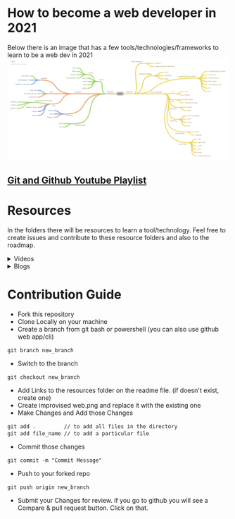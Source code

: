 # How to become a web developer in 2021

Below there is an image that has a few tools/technologies/frameworks to learn to be a web dev in 2021
![hello](web.png)

## [Git and Github Youtube Playlist](https://youtube.com/playlist?list=PLocl9nMPHlnb-TO6AT0kMZc9LUZwrH4qy)


# Resources

In the folders there will be resources to learn a tool/technology.
Feel free to create issues and contribute to these resource folders and also to the roadmap.

<details>
    <summary> Videos </summary>
        <ol>
            <li><a href=[1]> Web Boost </a></li>
            <li><a href=[3]> Roadmap 2021 </a></li>
            <li><a href=[4]> Roadmap 2020 </a></li>
            <li><a href=[5]> Roadmap 2018 </a></li>
        </ol>
</details>

<details>
    <summary> Blogs </summary>
        <ol>
            <li><a href=[2]> Yearly Roadmap </a></li>
        </ol>
</details>

# Contribution Guide

- Fork this repository
- Clone Locally on your machine
- Create a branch from git bash or powershell (you can also use github web app/cli)

```
git branch new_branch
```

- Switch to the branch

```
git checkout new_branch
```

- Add Links to the resources folder on the readme file. (if doesn't exist, create one)
- Create improvised web.png and replace it with the existing one
- Make Changes and Add those Changes

```
git add .         // to add all files in the directory
git add file_name // to add a particular file
```

- Commit those changes

```
git commit -m "Commit Message"
```

- Push to your forked repo

```
git push origin new_branch
```

- Submit your Changes for review. if you go to github you will see a Compare & pull request button. Click on that.


[1]: https://youtu.be/o7AowuYQH8E

[2]: http://blog.devskill.com/preparation-for-computer-science-students/#page:~:text=%E0%A6%AF%E0%A6%BE%E0%A6%B0%E0%A6%BE%20%E0%A6%93%E0%A7%9F%E0%A7%87%E0%A6%AC%20%E0%A6%A1%E0%A7%87%E0%A6%AD%E0%A7%87%E0%A6%B2%E0%A6%AA%E0%A6%BE%E0%A6%B0%20%E0%A6%B9%E0%A6%A4%E0%A7%87%20%E0%A6%9A%E0%A6%BE%E0%A6%A8%20%E0%A6%A4%E0%A6%BE%E0%A6%B0%E0%A6%BE%20%E0%A6%95%E0%A6%BF%20%E0%A6%95%E0%A6%BF%20%E0%A6%B6%E0%A6%BF%E0%A6%96%E0%A6%AC%E0%A7%87%E0%A6%A8%2C%20%E0%A6%95%E0%A6%96%E0%A6%A8%20%E0%A6%B6%E0%A6%BF%E0%A6%96%E0%A6%AC%E0%A7%87%E0%A6%A8%E0%A5%A4

[3]: https://youtu.be/Mo-xpbvPCho

[4]: https://youtu.be/iPn31qRmb1A

[5]: https://youtu.be/6mIb0W6_dIY